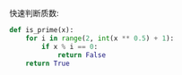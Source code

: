 快速判断质数:

```python
def is_prime(x):
    for i in range(2, int(x ** 0.5) + 1):
        if x % i == 0:
            return False
    return True
```

